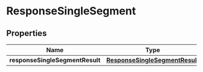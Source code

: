 # ResponseSingleSegment

## Properties
Name | Type | Description | Notes
------------ | ------------- | ------------- | -------------
**responseSingleSegmentResult** | [**ResponseSingleSegmentResult**](ResponseSingleSegmentResult.md) |  |  [optional]

